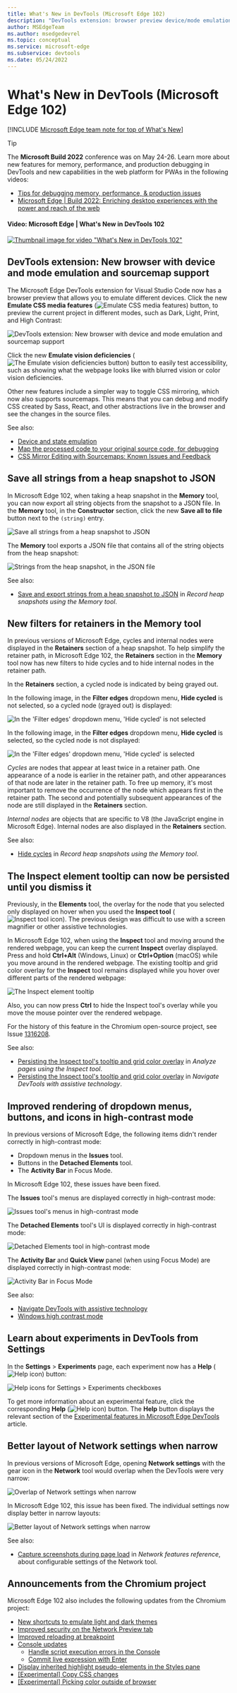 ```yaml
---
title: What's New in DevTools (Microsoft Edge 102)
description: "DevTools extension: browser preview device/mode emulation and sourcemaps to debug/edit Sass/React.  Save heap snapshot strings to JSON.  Retainers filters in Memory tool.  Inspect tooltip persists.  Better high-contrast display.  Experiments have Help icons.  Improved Network tool layout. And more."
author: MSEdgeTeam
ms.author: msedgedevrel
ms.topic: conceptual
ms.service: microsoft-edge
ms.subservice: devtools
ms.date: 05/24/2022
---
```

# What's New in DevTools (Microsoft Edge 102)

[!INCLUDE [Microsoft Edge team note for top of What's New](../../includes/edge-whats-new-note.md)]

> [!TIP]
> The **Microsoft Build 2022** conference was on May 24-26.  Learn more about new features for memory, performance, and production debugging in DevTools and new capabilities in the web platform for PWAs in the following videos:
> * [Tips for debugging memory, performance, & production issues](https://www.youtube.com/watch?v=hdrR0QwXpuc)
> * [Microsoft Edge | Build 2022: Enriching desktop experiences with the power and reach of the web](https://www.youtube.com/watch?v=ahO5nePl4BQ)


<!-- ------------------------------ -->
#### Video: Microsoft Edge | What's New in DevTools 102

[![Thumbnail image for video "What's New in DevTools 102"](./devtools-102-images/devtools-whatsnew-102.png)](https://www.youtube.com/watch?v=JY6DfhSdr_A)


<!-- ====================================================================== -->
## DevTools extension: New browser with device and mode emulation and sourcemap support

<!-- Title: New browser preview and sourcemap support in Visual Studio Code -->
<!-- Subtitle: Emulate devices and different rendering modes and debug Sass/React. -->

The Microsoft Edge DevTools extension for Visual Studio Code now has a browser preview that allows you to emulate different devices.  Click the new **Emulate CSS media features** (![Emulate CSS media features](devtools-102-images/emulate-css-media-features-button.png)) button, to preview the current project in different modes, such as Dark, Light, Print, and High Contrast:

![DevTools extension: New browser with device and mode emulation and sourcemap support](devtools-102-images/devtools-ext-new-browser.png)

Click the new **Emulate vision deficiencies** (![The Emulate vision deficiencies button](devtools-102-images/emulate-vision-deficiencies-button.png)) button to easily test accessibility, such as showing what the webpage looks like with blurred vision or color vision deficiencies.

Other new features include a simpler way to toggle CSS mirroring, which now also supports sourcemaps.  This means that you can debug and modify CSS created by Sass, React, and other abstractions live in the browser and see the changes in the source files.

See also:
* [Device and state emulation](../../../../visual-studio-code/microsoft-edge-devtools-extension/device-state-emulation.md)
* [Map the processed code to your original source code, for debugging](../../../javascript/source-maps.md)
* [CSS Mirror Editing with Sourcemaps: Known Issues and Feedback](https://github.com/microsoft/vscode-edge-devtools/issues/965)


<!-- ====================================================================== -->
## Save all strings from a heap snapshot to JSON

<!-- Title: Export string objects from a heap snapshot -->
<!-- Subtitle: Use the new "Save all to file" button to save string objects to a JSON file. -->

In Microsoft Edge 102, when taking a heap snapshot in the **Memory** tool, you can now export all string objects from the snapshot to a JSON file.  In the **Memory** tool, in the **Constructor** section, click the new **Save all to file** button next to the `(string)` entry.

![Save all strings from a heap snapshot to JSON](devtools-102-images/save-heap-snapshot-strings-json.png)

The **Memory** tool exports a JSON file that contains all of the string objects from the heap snapshot:

![Strings from the heap snapshot, in the JSON file](devtools-102-images/heap-snapshot-strings-json-file.png)

See also:
* [Save and export strings from a heap snapshot to JSON](../../../memory-problems/heap-snapshots.md#save-and-export-strings-from-a-heap-snapshot-to-json) in _Record heap snapshots using the Memory tool_.


<!-- ====================================================================== -->
## New filters for retainers in the Memory tool

<!-- Title: Debug retainers more easily in the Memory tool -->
<!-- Subtitle: Use new filters in the Retainers section of a heap snapshot to simplify retainer paths. -->

In previous versions of Microsoft Edge, cycles and internal nodes were displayed in the **Retainers** section of a heap snapshot.
To help simplify the retainer path, in Microsoft Edge 102, the **Retainers** section in the **Memory** tool now has new filters to hide cycles and to hide internal nodes in the retainer path.

In the **Retainers** section, a cycled node is indicated by being grayed out.

In the following image, in the **Filter edges** dropdown menu, **Hide cycled** is not selected, so a cycled node (grayed out) is displayed:

![In the 'Filter edges' dropdown menu, 'Hide cycled' is not selected](devtools-102-images/filters-retainers-memory-tool-no-hide-cycled.png)

In the following image, in the **Filter edges** dropdown menu, **Hide cycled** is selected, so the cycled node is not displayed:

![In the 'Filter edges' dropdown menu, 'Hide cycled' is selected](devtools-102-images/filters-retainers-memory-tool-hide-cycled.png)

_Cycles_ are nodes that appear at least twice in a retainer path.
One appearance of a node is earlier in the retainer path, and other appearances of that node are later in the retainer path.
To free up memory, it's most important to remove the occurrence of the node which appears first in the retainer path.
The second and potentially subsequent appearances of the node are still displayed in the **Retainers** section.

_Internal nodes_ are objects that are specific to V8 (the JavaScript engine in Microsoft Edge).  Internal nodes are also displayed in the **Retainers** section.

See also:
* [Hide cycles](../../../memory-problems/heap-snapshots.md#hide-cycles) in _Record heap snapshots using the Memory tool_.


<!-- ====================================================================== -->
## The Inspect element tooltip can now be persisted until you dismiss it

<!-- Title: Improving the Inspect element tooltip -->
<!-- Subtitle: The Inspect element tooltip now persists until you dismiss it, improving accessibility and ease of use. -->

Previously, in the **Elements** tool, the overlay for the node that you selected only displayed on hover when you used the **Inspect tool** (![Inspect tool icon](./devtools-102-images/inspect-tool-icon-light-theme.png)).  The previous design was difficult to use with a screen magnifier or other assistive technologies.

In Microsoft Edge 102, when using the **Inspect** tool and moving around the rendered webpage, you can keep the current **Inspect** overlay displayed.  Press and hold **Ctrl+Alt** (Windows, Linux) or **Ctrl+Option** (macOS) while you move around in the rendered webpage.  The existing tooltip and grid color overlay for the **Inspect** tool remains displayed while you hover over different parts of the rendered webpage:

![The Inspect element tooltip](devtools-102-images/inspect-element-tooltip-persists.png)

Also, you can now press **Ctrl** to hide the Inspect tool's overlay while you move the mouse pointer over the rendered webpage.

For the history of this feature in the Chromium open-source project, see Issue [1316208](https://crbug.com/1316208).

See also:
*  [Persisting the Inspect tool's tooltip and grid color overlay](../../../css/inspect.md#persisting-the-inspect-tools-tooltip-and-grid-color-overlay) in _Analyze pages using the Inspect tool_.
*  [Persisting the Inspect tool's tooltip and grid color overlay](../../../accessibility/navigation.md#persisting-the-inspect-tools-tooltip-and-grid-color-overlay) in _Navigate DevTools with assistive technology_.


<!-- ====================================================================== -->
## Improved rendering of dropdown menus, buttons, and icons in high-contrast mode

<!-- Title: Accessibility improvements for high contrast mode -->
<!-- Subtitle: Dropdown menu in the Issues tool, buttons in the Detached Elements tool, and the Activity Bar in Focus Mode now display better in high contrast. -->

In previous versions of Microsoft Edge, the following items didn't render correctly in high-contrast mode:
*  Dropdown menus in the **Issues** tool.
*  Buttons in the **Detached Elements** tool.
*  The **Activity Bar** in Focus Mode.

In Microsoft Edge 102, these issues have been fixed.

The **Issues** tool's menus are displayed correctly in high-contrast mode:

![Issues tool's menus in high-contrast mode](devtools-102-images/high-contrast-issues-menus.png)

The **Detached Elements** tool's UI is displayed correctly in high-contrast mode:

![Detached Elements tool in high-contrast mode](devtools-102-images/high-contrast-detached-elements.png)

The **Activity Bar** and **Quick View** panel (when using Focus Mode) are displayed correctly in high-contrast mode:

![Activity Bar in Focus Mode](devtools-102-images/high-contrast-activity-bar.png)

See also:
* [Navigate DevTools with assistive technology](../../../accessibility/navigation.md)
* [Windows high contrast mode](/fluent-ui/web-components/design-system/high-contrast)


<!-- ====================================================================== -->
## Learn about experiments in DevTools from Settings

<!-- Title: Help icons for Experiments checkboxes -->
<!-- Subtitle: In Settings > Experiments page, each experimental feature's checkbox has a Help (?) icon next to it for more information.. -->

In the **Settings** > **Experiments** page, each experiment now has a **Help** (![Help icon](devtools-102-images/settings-experiments-help-icon.png)) button:

![Help icons for Settings > Experiments checkboxes](devtools-102-images/settings-experiments-help-icons.png)

To get more information about an experimental feature, click the corresponding **Help** (![Help icon](devtools-102-images/settings-experiments-help-icon.png)) button.  The **Help** button displays the relevant section of the [Experimental features in Microsoft Edge DevTools](../../../experimental-features/index.md) article.


<!-- ====================================================================== -->
## Better layout of Network settings when narrow

<!-- Title: Better support for the Network tool in narrow layouts -->
<!-- Subtitle: The settings in the Network tool no longer overlap when the DevTools are narrow. -->

In previous versions of Microsoft Edge, opening **Network settings** with the gear icon in the **Network** tool would overlap when the DevTools were very narrow:

![Overlap of Network settings when narrow](devtools-102-images/network-settings-narrow-overlap.png)

In Microsoft Edge 102, this issue has been fixed.  The individual settings now display better in narrow layouts:

![Better layout of Network settings when narrow](devtools-102-images/network-settings-narrow-no-overlap.png)

See also:
* [Capture screenshots during page load](../../../network/reference.md#capture-screenshots-during-page-load) in _Network features reference_, about configurable settings of the Network tool.


<!-- ====================================================================== -->
## Announcements from the Chromium project

Microsoft Edge 102 also includes the following updates from the Chromium project:

* [New shortcuts to emulate light and dark themes](https://developer.chrome.com/blog/new-in-devtools-102/#emulation)
* [Improved security on the Network Preview tab](https://developer.chrome.com/blog/new-in-devtools-102/#network-preview)
* [Improved reloading at breakpoint](https://developer.chrome.com/blog/new-in-devtools-102/#debugger)
* [Console updates](https://developer.chrome.com/blog/new-in-devtools-102/#console)
   * [Handle script execution errors in the Console](https://developer.chrome.com/blog/new-in-devtools-102/#errors)
   * [Commit live expression with Enter](https://developer.chrome.com/blog/new-in-devtools-102/#live-expression)
* [Display inherited highlight pseudo-elements in the Styles pane](https://developer.chrome.com/blog/new-in-devtools-102/#pseudo)
* [[Experimental] Copy CSS changes](https://developer.chrome.com/blog/new-in-devtools-102/#copy)
* [[Experimental] Picking color outside of browser](https://developer.chrome.com/blog/new-in-devtools-102/#color-picker)


<!-- ====================================================================== -->
<!-- uncomment if content is copied from developer.chrome.com to this page -->

<!-- > [!NOTE]
> Portions of this page are modifications based on work created and [shared by Google](https://developers.google.com/terms/site-policies) and used according to terms described in the [Creative Commons Attribution 4.0 International License](https://creativecommons.org/licenses/by/4.0).
> The original page for announcements from the Chromium project is [What's New in DevTools (Chrome 102)](https://developer.chrome.com/blog/new-in-devtools-102) and is authored by [Jecelyn Yeen](https://developers.google.com/web/resources/contributors#jecelynyeen) (Developer advocate working on Chrome DevTools at Google). -->


<!-- ====================================================================== -->
<!-- uncomment if content is copied from developer.chrome.com to this page -->

<!-- [![Creative Commons License](../../../../media/cc-logo/88x31.png)](https://creativecommons.org/licenses/by/4.0)
This work is licensed under a [Creative Commons Attribution 4.0 International License](https://creativecommons.org/licenses/by/4.0). -->
